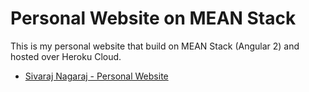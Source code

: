 # Personal Website on MEAN Stack
This is my personal website that build on MEAN Stack (Angular 2) and hosted over Heroku Cloud.

- [Sivaraj Nagaraj - Personal Website](https://sivaraj-nagaraj.herokuapp.com)
